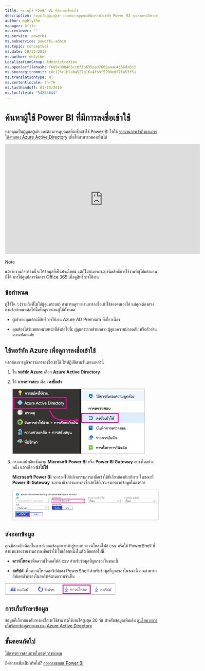 ```yaml
---
title: ค้นหาผู้ใช้ Power BI ที่มีการลงชื่อเข้าใช้
description: ถ้าคุณเป็นผู้ดูแลผู้เช่า และต้องการดูบุคคลที่มีการลงชื่อเข้าใช้ Power BI คุณสามารถใช้รายงานการเข้าถึงและการใช้งานของ Azure Active Directory เพื่อให้สามารถมองเห็นได้
author: mgblythe
manager: kfile
ms.reviewer: ''
ms.service: powerbi
ms.subservice: powerbi-admin
ms.topic: conceptual
ms.date: 10/31/2018
ms.author: mblythe
LocalizationGroup: Administration
ms.openlocfilehash: f685a900465cc0f1b635aad7609aaae4356da6b3
ms.sourcegitcommit: c8c126c1b2ab4527a16a4fb8f5208e0f7fa5ff5a
ms.translationtype: HT
ms.contentlocale: th-TH
ms.lasthandoff: 01/15/2019
ms.locfileid: "54284644"
---
```

# <a name="find-power-bi-users-that-have-signed-in"></a>ค้นหาผู้ใช้ Power BI ที่มีการลงชื่อเข้าใช้

หากคุณเป็นผู้ดูแลผู้เช่า และต้องการดูบุคคลที่ลงชื่อเข้าใช้ Power BI ให้ใช้ [รายงานการเข้าถึงและการใช้งานของ Azure Active Directory](/azure/active-directory/reports-monitoring/concept-sign-ins) เพื่อให้สามารถมองเห็นได้

<iframe width="640" height="360" src="https://www.youtube.com/embed/1AVgh9w9VM8?showinfo=0" frameborder="0" allowfullscreen></iframe>

> [!NOTE]
> แม้รายงานกิจกรรมนี้จะให้ข้อมูลที่เป็นประโยชน์ แต่ก็ไม่สามารถระบุชนิดสิทธิ์การใช้งานที่ผู้ใช้แต่ละคนมีได้ การใช้ศูนย์การจัดการ Office 365 เพื่อดูสิทธิ์การใช้งาน

## <a name="requirements"></a>ข้อกำหนด

ผู้ใช้ใด ๆ (รวมถึงที่ไม่ใช่ผู้ดูแลระบบ) สามารถดูรายงานการลงชื่อเข้าใช้ของตนเองได้ แต่คุณต้องตรงตามข้อกำหนดต่อไปนี้เพื่อดูรายงานผู้ใช้ทั้งหมด

* ผู้เช่าของคุณต้องมีสิทธิ์การใช้งาน Azure AD Premium ที่เกี่ยวเนื่อง

* คุณต้องได้รับมอบหมายหน้าที่ดังต่อไปนี้: ผู้ดูแลระบบส่วนกลาง ผู้ดูแลความปลอดภัย หรือตัวอ่านความปลอดภัย

## <a name="use-the-azure-portal-to-view-sign-ins"></a>ใช้พอร์ทัล Azure เพื่อดูการลงชื่อเข้าใช้

หากต้องการดูกิจกรรมการลงชื่อเข้าใช้ ให้ปฏิบัติตามขั้นตอนเหล่านี้

1. ใน **พอร์ทัล Azure** เลือก **Azure Active Directory**

1. ใต้ **การตรวจสอบ** เลือก **ลงชื่อเข้า**
   
    ![การลงชื่อเข้าใช้ Azure AD](media/service-admin-access-usage/azure-portal-sign-ins.png)

1. กรองแอปพลิเคชันตาม **Microsoft Power BI** หรือ **Power BI Gateway** อย่างใดอย่างหนึ่ง แล้วเลือก **นำไปใช้**

    **Microsoft Power BI** จะกรองไปยังกิจกรรมการลงชื่อเข้าใช้ที่เกี่ยวข้องกับบริการ ในขณะที่ **Power BI Gateway** จะกรองกิจกรรมการลงชื่อเข้าใช้ที่เจาะจงเกตเวย์ข้อมูลในองค์กร
   
    ![ตัวกรองการลงชื่อเข้าใช้](media/service-admin-access-usage/sign-in-filter.png)

## <a name="export-the-data"></a>ส่งออกข้อมูล

คุณมีสองตัวเลือกในการส่งออกข้อมูลการเข้าสู่ระบบ: ดาวน์โหลดไฟล์ csv หรือใช้ PowerShell ที่ด้านบนของรายงานการลงชื่อเข้าใช้ ให้เลือกหนึ่งในตัวเลือกต่อไปนี้:

* **ดาวน์โหลด** เพื่อดาวน์โหลดไฟล์ csv สำหรับข้อมูลที่ถูกกรองในขณะนี้

* **สคริปต์** เพื่อดาวน์โหลดสคริปต์ของ PowerShell สำหรับข้อมูลที่ถูกกรองในขณะนี้ คุณสามารถอัปเดตตัวกรองในสคริปต์ตามความจำเป็น

![ดาวน์โหลดไฟล์ csv หรือสคริปต์](media/service-admin-access-usage/download-sign-in-data-csv.png)

## <a name="data-retention"></a>การเก็บรักษาข้อมูล

ข้อมูลที่เกี่ยวข้องกับการลงชื่อเข้าใช้สามารถใช้งานได้สูงสุด 30 วัน สำหรับข้อมูลเพิ่มเติม ดู[นโยบายการเก็บรักษาข้อมูลรายงานของ Azure Active Directory](/azure/active-directory/reports-monitoring/reference-reports-data-retention)

## <a name="next-steps"></a>ขั้นตอนถัดไป

[ใช้การตรวจสอบภายในองค์กรของคุณ](service-admin-auditing.md)

มีคำถามเพิ่มเติมหรือไม่? [ลองถามชุมชน Power BI](https://community.powerbi.com/)

